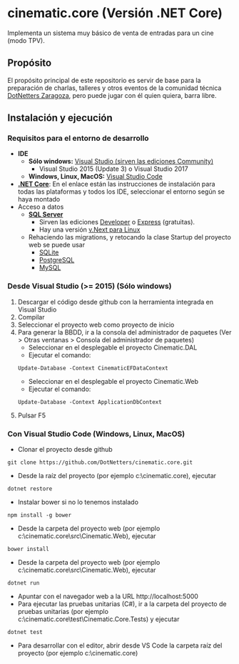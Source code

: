 # cinematic.core (Versión .NET Core)

Implementa un sistema muy básico de venta de entradas para un cine (modo TPV).

## Propósito

El propósito principal de este repositorio es servir de base para la preparación de charlas, talleres y otros eventos de la comunidad técnica [DotNetters Zaragoza](http://dotnetters.es), pero puede jugar con él quien quiera, barra libre.

## Instalación y ejecución

### Requisitos para el entorno de desarrollo

- **IDE**
  - **Sólo windows:** [Visual Studio (sirven las ediciones Community)](https://www.visualstudio.com/es/downloads/)
    - Visual Studio 2015 (Update 3) o Visual Studio 2017
  - **Windows, Linux, MacOS:** [Visual Studio Code](http://code.visualstudio.com/)
- [**.NET Core**](https://www.microsoft.com/net/core): En el enlace están las instrucciones de instalación para todas las plataformas y todos los IDE, seleccionar el entorno según se haya montado
- Acceso a datos
  - [**SQL Server**](https://www.microsoft.com/es-es/sql-server/sql-server-downloads)
    - Sirven las ediciones [Developer](https://my.visualstudio.com/Benefits?Wt.mc_id=o~msft~sql-server-dev-edition&campaign=o~msft~sql-server-dev-edition) o [Express](https://go.microsoft.com/fwlink/?LinkID=799012) (gratuitas).
    - Hay una versión [v.Next para Linux](https://www.microsoft.com/es-es/sql-server/sql-server-vnext-including-Linux)
  - Rehaciendo las migrations, y retocando la clase Startup del proyecto web se puede usar 
    - [SQLite](https://www.sqlite.org/)
    - [PostgreSQL](https://www.postgresql.org/)
    - [MySQL](https://www.mysql.com/)


### Desde Visual Studio (>= 2015) (Sólo windows)

1. Descargar el código desde github con la herramienta integrada en Visual Studio
2. Compilar
3. Seleccionar el proyecto web como proyecto de inicio
4. Para generar la BBDD, ir a la consola del administrador de paquetes (Ver > Otras ventanas > Consola del administrador de paquetes)
   - Seleccionar en el desplegable el proyecto Cinematic.DAL
   - Ejecutar el comando: 
    ```<bash>
    Update-Database -Context CinematicEFDataContext
    ```
   - Seleccionar en el desplegable el proyecto Cinematic.Web
   - Ejecutar el comando: 
    ```<bash>
    Update-Database -Context ApplicationDbContext
    ```
9. Pulsar F5

### Con Visual Studio Code (Windows, Linux, MacOS)

- Clonar el proyecto desde github
```<bash>
git clone https://github.com/DotNetters/cinematic.core.git
```
- Desde la raíz del proyecto (por ejemplo c:\cinematic.core), ejecutar 
```<bash>
dotnet restore
```
- Instalar bower si no lo tenemos instalado
```<bash>
npm install -g bower
```
- Desde la carpeta del proyecto web (por ejemplo c:\cinematic.core\src\Cinematic.Web), ejecutar
```<bash>
bower install 
```
- Desde la carpeta del proyecto web (por ejemplo c:\cinematic.core\src\Cinematic.Web), ejecutar
```<bash>
dotnet run 
```
- Apuntar con el navegador web a la URL http://localhost:5000
- Para ejecutar las pruebas unitarias (C#), ir a la carpeta del proyecto de pruebas unitarias (por ejemplo c:\cinematic.core\test\Cinematic.Core.Tests) y ejecutar
```<language>
dotnet test
```
- Para desarrollar con el editor, abrir desde VS Code la carpeta raíz del proyecto (por ejemplo c:\cinematic.core)
